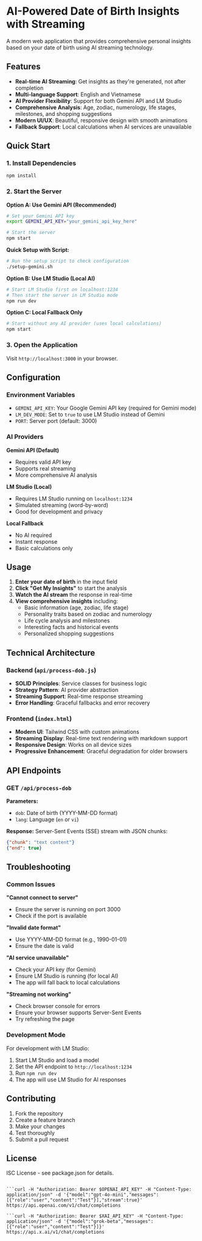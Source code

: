 # AI-Powered Date of Birth Insights with Streaming

A modern web application that provides comprehensive personal insights based on your date of birth using AI streaming technology.

## Features

- **Real-time AI Streaming**: Get insights as they're generated, not after completion
- **Multi-language Support**: English and Vietnamese
- **AI Provider Flexibility**: Support for both Gemini API and LM Studio
- **Comprehensive Analysis**: Age, zodiac, numerology, life stages, milestones, and shopping suggestions
- **Modern UI/UX**: Beautiful, responsive design with smooth animations
- **Fallback Support**: Local calculations when AI services are unavailable

## Quick Start

### 1. Install Dependencies
```bash
npm install
```

### 2. Start the Server

**Option A: Use Gemini API (Recommended)**
```bash
# Set your Gemini API key
export GEMINI_API_KEY="your_gemini_api_key_here"

# Start the server
npm start
```

**Quick Setup with Script:**
```bash
# Run the setup script to check configuration
./setup-gemini.sh
```

**Option B: Use LM Studio (Local AI)**
```bash
# Start LM Studio first on localhost:1234
# Then start the server in LM Studio mode
npm run dev
```

**Option C: Local Fallback Only**
```bash
# Start without any AI provider (uses local calculations)
npm start
```

### 3. Open the Application
Visit `http://localhost:3000` in your browser.

## Configuration

### Environment Variables

- `GEMINI_API_KEY`: Your Google Gemini API key (required for Gemini mode)
- `LM_DEV_MODE`: Set to `true` to use LM Studio instead of Gemini
- `PORT`: Server port (default: 3000)

### AI Providers

**Gemini API (Default)**
- Requires valid API key
- Supports real streaming
- More comprehensive AI analysis

**LM Studio (Local)**
- Requires LM Studio running on `localhost:1234`
- Simulated streaming (word-by-word)
- Good for development and privacy

**Local Fallback**
- No AI required
- Instant response
- Basic calculations only

## Usage

1. **Enter your date of birth** in the input field
2. **Click "Get My Insights"** to start the analysis
3. **Watch the AI stream** the response in real-time
4. **View comprehensive insights** including:
   - Basic information (age, zodiac, life stage)
   - Personality traits based on zodiac and numerology
   - Life cycle analysis and milestones
   - Interesting facts and historical events
   - Personalized shopping suggestions

## Technical Architecture

### Backend (`api/process-dob.js`)
- **SOLID Principles**: Service classes for business logic
- **Strategy Pattern**: AI provider abstraction
- **Streaming Support**: Real-time response streaming
- **Error Handling**: Graceful fallbacks and error recovery

### Frontend (`index.html`)
- **Modern UI**: Tailwind CSS with custom animations
- **Streaming Display**: Real-time text rendering with markdown support
- **Responsive Design**: Works on all device sizes
- **Progressive Enhancement**: Graceful degradation for older browsers

## API Endpoints

### GET `/api/process-dob`
**Parameters:**
- `dob`: Date of birth (YYYY-MM-DD format)
- `lang`: Language (`en` or `vi`)

**Response:** Server-Sent Events (SSE) stream with JSON chunks:
```json
{"chunk": "text content"}
{"end": true}
```

## Troubleshooting

### Common Issues

**"Cannot connect to server"**
- Ensure the server is running on port 3000
- Check if the port is available

**"Invalid date format"**
- Use YYYY-MM-DD format (e.g., 1990-01-01)
- Ensure the date is valid

**"AI service unavailable"**
- Check your API key (for Gemini)
- Ensure LM Studio is running (for local AI)
- The app will fall back to local calculations

**"Streaming not working"**
- Check browser console for errors
- Ensure your browser supports Server-Sent Events
- Try refreshing the page

### Development Mode

For development with LM Studio:
1. Start LM Studio and load a model
2. Set the API endpoint to `http://localhost:1234`
3. Run `npm run dev`
4. The app will use LM Studio for AI responses

## Contributing

1. Fork the repository
2. Create a feature branch
3. Make your changes
4. Test thoroughly
5. Submit a pull request

## License

ISC License - see package.json for details.

```curl -H "Content-Type: application/json" -d '{"contents":[{"parts":[{"text":"Test"}]}]}' "https://generativelanguage.googleapis.com/v1beta/models/gemini-1.5-flash:streamGenerateContent?key=$GEMINI_API_KEY"

```curl -H "Authorization: Bearer $OPENAI_API_KEY" -H "Content-Type: application/json" -d '{"model":"gpt-4o-mini","messages":[{"role":"user","content":"Test"}],"stream":true}' https://api.openai.com/v1/chat/completions

```curl -H "Authorization: Bearer $XAI_API_KEY" -H "Content-Type: application/json" -d '{"model":"grok-beta","messages":[{"role":"user","content":"Test"}]}' https://api.x.ai/v1/chat/completions